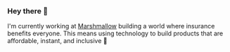### Hey there 👋

I'm currently working at [Marshmallow](https://www.marshmallow.com/) building a world where insurance benefits everyone. This means using technology to build products that are affordable, instant, and inclusive 🚀
<!--
**PTrabuco/PTrabuco** is a ✨ _special_ ✨ repository because its `README.md` (this file) appears on your GitHub profile.

Here are some ideas to get you started:

- 🔭 I’m currently working on ...
- 🌱 I’m currently learning ...
- 👯 I’m looking to collaborate on ...
- 🤔 I’m looking for help with ...
- 💬 Ask me about ...
- 📫 How to reach me: ...
- 😄 Pronouns: ...
- ⚡ Fun fact: ...
-->
